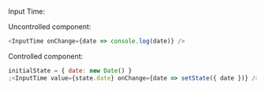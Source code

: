 Input Time:

Uncontrolled component:

```js
<InputTime onChange={date => console.log(date)} />
```

Controlled component:

```js
initialState = { date: new Date() }
;<InputTime value={state.date} onChange={date => setState({ date })} />
```
